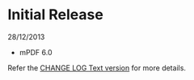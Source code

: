 Initial Release
===============
28/12/2013

- mPDF 6.0

Refer the [CHANGE LOG Text version](https://github.com/kartik-v/mpdf/blob/master/CHANGELOG.txt) for more details.